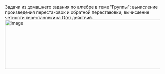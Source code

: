 Задачи из домашнего задания по алгебре в теме "Группы":
вычисление произведения перестановок и обратной перестановки;
вычисление четности перестановки за O(n) действий.
<img width="596" height="161" alt="image" src="https://github.com/user-attachments/assets/abf402d4-95d0-4e5d-875d-1f82e425dda3" />

